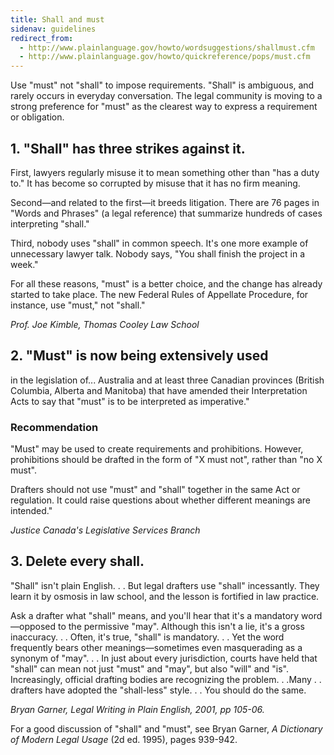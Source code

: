 ```yaml
---
title: Shall and must
sidenav: guidelines
redirect_from:
  - http://www.plainlanguage.gov/howto/wordsuggestions/shallmust.cfm
  - http://www.plainlanguage.gov/howto/quickreference/pops/must.cfm
---
```


Use "must" not "shall" to impose requirements. "Shall" is ambiguous, and rarely occurs in everyday conversation. The legal community is moving to a strong preference for "must" as the clearest way to express a requirement or obligation.

## 1\. "Shall" has three strikes against it.

First, lawyers regularly misuse it to mean something other than "has a duty to." It has become so corrupted by misuse that it has no firm meaning.

Second—and related to the first—it breeds litigation. There are 76 pages in "Words and Phrases" (a legal reference) that summarize hundreds of cases interpreting "shall."

Third, nobody uses "shall" in common speech. It's one more example of unnecessary lawyer talk. Nobody says, "You shall finish the project in a week."

For all these reasons, "must" is a better choice, and the change has already started to take place. The new Federal Rules of Appellate Procedure, for instance, use "must," not "shall."

_Prof. Joe Kimble, Thomas Cooley Law School_

## 2\. "Must" is now being extensively used

in the legislation of... Australia and at least three Canadian provinces (British Columbia, Alberta and Manitoba) that have amended their Interpretation Acts to say that "must" is to be interpreted as imperative."

### Recommendation

"Must" may be used to create requirements and prohibitions. However, prohibitions should be drafted in the form of "X must not", rather than "no X must".

Drafters should not use "must" and "shall" together in the same Act or regulation. It could raise questions about whether different meanings are intended."

_Justice Canada's Legislative Services Branch_

## 3\. Delete every shall.

"Shall" isn't plain English. . . But legal drafters use "shall" incessantly. They learn it by osmosis in law school, and the lesson is fortified in law practice.

Ask a drafter what "shall" means, and you'll hear that it's a mandatory word—opposed to the permissive "may". Although this isn't a lie, it's a gross inaccuracy. . . Often, it's true, "shall" is mandatory. . . Yet the word frequently bears other meanings—sometimes even masquerading as a synonym of "may". . . In just about every jurisdiction, courts have held that "shall" can mean not just "must" and "may", but also "will" and "is". Increasingly, official drafting bodies are recognizing the problem. . .Many . . drafters have adopted the "shall-less" style. . . You should do the same.

_Bryan Garner, Legal Writing in Plain English, 2001, pp 105-06._

For a good discussion of "shall" and "must", see Bryan Garner, _A Dictionary of Modern Legal Usage_ (2d ed. 1995), pages 939-942.
